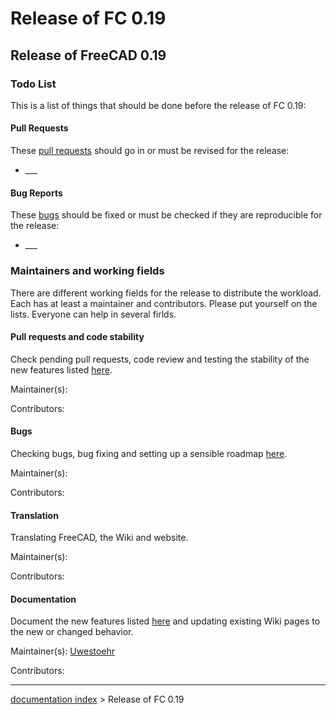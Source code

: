 # Release of FC 0.19
## Release of FreeCAD 0.19 

### Todo List 

This is a list of things that should be done before the release of FC 0.19:

#### Pull Requests 

These [pull requests](https://github.com/FreeCAD/FreeCAD/pulls) should go in or must be revised for the release:

-   \_\_\_

#### Bug Reports 

These [bugs](https://tracker.freecadweb.org/my_view_page.php) should be fixed or must be checked if they are reproducible for the release:

-   \_\_\_

### Maintainers and working fields 

There are different working fields for the release to distribute the workload. Each has at least a maintainer and contributors. Please put yourself on the lists. Everyone can help in several firlds.

#### Pull requests and code stability 

Check pending pull requests, code review and testing the stability of the new features listed [here](Release_notes_0.19.md).

Maintainer(s):

Contributors:

#### Bugs

Checking bugs, bug fixing and setting up a sensible roadmap [here](https://tracker.freecadweb.org/roadmap_page.php).

Maintainer(s):

Contributors:

#### Translation

Translating FreeCAD, the Wiki and website.

Maintainer(s):

Contributors:

#### Documentation

Document the new features listed [here](Release_notes_0.19.md) and updating existing Wiki pages to the new or changed behavior.

Maintainer(s): [Uwestoehr](User:Uwestoehr.md)

Contributors:

---
[documentation index](../README.md) > Release of FC 0.19

